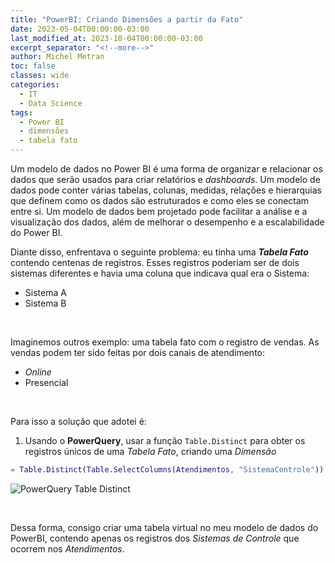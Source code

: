 ```yaml
---
title: "PowerBI: Criando Dimensões a partir da Fato"
date: 2023-05-04T00:00:00-03:00
last_modified_at: 2023-10-04T00:00:00-03:00
excerpt_separator: "<!--more-->"
author: Michel Metran
toc: false
classes: wide
categories:
  - IT
  - Data Science
tags:
  - Power BI
  - dimensões
  - tabela fato
---
```


Um modelo de dados no Power BI é uma forma de organizar e relacionar os dados que serão usados para criar relatórios e _dashboards_. Um modelo de dados pode conter várias tabelas, colunas, medidas, relações e hierarquias que definem como os dados são estruturados e como eles se conectam entre si. Um modelo de dados bem projetado pode facilitar a análise e a visualização dos dados, além de melhorar o desempenho e a escalabilidade do Power BI.

Diante disso, enfrentava o seguinte problema: eu tinha uma **_Tabela Fato_** contendo centenas de registros. Esses registros poderiam ser de dois sistemas diferentes e havia uma coluna que indicava qual era o Sistema:

- Sistema A
- Sistema B

<br>

Imaginemos outros exemplo: uma tabela fato com o registro de vendas. As vendas podem ter sido feitas por dois canais de atendimento:

- _Online_
- Presencial

<br>

Para isso a solução que adotei é:

1. Usando o **PowerQuery**, usar a função `Table.Distinct` para obter os registros únicos de uma _Tabela Fato_, criando uma _Dimensão_

```m
= Table.Distinct(Table.SelectColumns(Atendimentos, "SistemaControle"))
```

![PowerQuery Table Distinct](https://i.imgur.com/04JrJ4J.png)

<br>

Dessa forma, consigo criar uma tabela virtual no meu modelo de dados do PowerBI, contendo apenas os registros dos _Sistemas de Controle_ que ocorrem nos _Atendimentos_.
